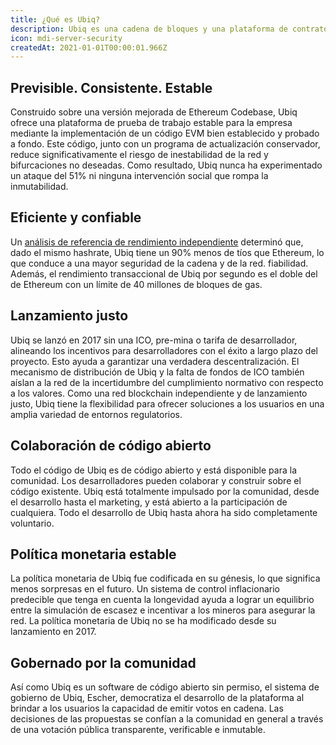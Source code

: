 ```yaml
---
title: ¿Qué es Ubiq?
description: Ubiq es una cadena de bloques y una plataforma de contrato inteligente que impulsa aplicaciones, tokens, NFT y mucho más completamente descentralizados.
icon: mdi-server-security
createdAt: 2021-01-01T00:00:01.966Z
---
```


## Previsible. Consistente. Estable

Construido sobre una versión mejorada de Ethereum Codebase, Ubiq ofrece una plataforma de prueba de trabajo estable para la empresa mediante la implementación de un código EVM bien establecido y probado a fondo. Este código, junto con un programa de actualización conservador, reduce significativamente el riesgo de inestabilidad de la red y bifurcaciones no deseadas. Como resultado, Ubiq nunca ha experimentado un ataque del 51% ni ninguna intervención social que rompa la inmutabilidad.

## Eficiente y confiable

Un [análisis de referencia de rendimiento independiente](https://www.whiteblock.io/library/ubiq-report.pdf) determinó que, dado el mismo hashrate, Ubiq tiene un 90% menos de tíos que Ethereum, lo que conduce a una mayor seguridad de la cadena y de la red. fiabilidad. Además, el rendimiento transaccional de Ubiq por segundo es el doble del de Ethereum con un límite de 40 millones de bloques de gas.

## Lanzamiento justo

Ubiq se lanzó en 2017 sin una ICO, pre-mina o tarifa de desarrollador, alineando los incentivos para desarrolladores con el éxito a largo plazo del proyecto. Esto ayuda a garantizar una verdadera descentralización.
El mecanismo de distribución de Ubiq y la falta de fondos de ICO también aíslan a la red de la incertidumbre del cumplimiento normativo con respecto a los valores. Como una red blockchain independiente y de lanzamiento justo, Ubiq tiene la flexibilidad para ofrecer soluciones a los usuarios en una amplia variedad de entornos regulatorios.

## Colaboración de código abierto

Todo el código de Ubiq es de código abierto y está disponible para la comunidad. Los desarrolladores pueden colaborar y construir sobre el código existente. Ubiq está totalmente impulsado por la comunidad, desde el desarrollo hasta el marketing, y está abierto a la participación de cualquiera. Todo el desarrollo de Ubiq hasta ahora ha sido completamente voluntario.

## Política monetaria estable

La política monetaria de Ubiq fue codificada en su génesis, lo que significa menos sorpresas en el futuro. Un sistema de control inflacionario predecible que tenga en cuenta la longevidad ayuda a lograr un equilibrio entre la simulación de escasez e incentivar a los mineros para asegurar la red. La política monetaria de Ubiq no se ha modificado desde su lanzamiento en 2017.

## Gobernado por la comunidad

Así como Ubiq es un software de código abierto sin permiso, el sistema de gobierno de Ubiq, Escher, democratiza el desarrollo de la plataforma al brindar a los usuarios la capacidad de emitir votos en cadena. Las decisiones de las propuestas se confían a la comunidad en general a través de una votación pública transparente, verificable e inmutable.
